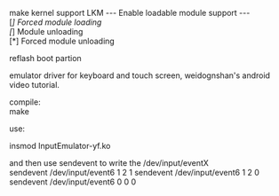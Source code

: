 make kernel support LKM
--- Enable loadable module support ---                                                                   
[*]   Forced module loading                                                                          
[*]   Module unloading                                                                               
[*]     Forced module unloading

reflash boot partion

emulator driver for keyboard and touch screen, weidognshan's android video tutorial.  
  
compile:  
make   
  
use:  
  
insmod InputEmulator-yf.ko   
  
and then use sendevent to write the /dev/input/eventX  
sendevent /dev/input/event6 1 2 1 
sendevent /dev/input/event6 1 2 0 
sendevent /dev/input/event6 0 0 0 


